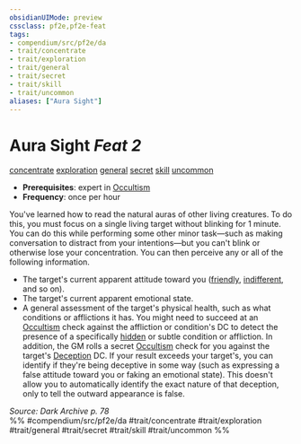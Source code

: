 ```yaml
---
obsidianUIMode: preview
cssclass: pf2e,pf2e-feat
tags:
- compendium/src/pf2e/da
- trait/concentrate
- trait/exploration
- trait/general
- trait/secret
- trait/skill
- trait/uncommon
aliases: ["Aura Sight"]
---
```

# Aura Sight  *Feat 2*  
[concentrate](concentrate.md "Concentrate Action & Ability Trait")  [exploration](exploration.md "Exploration Action & Ability Trait")  [general](general.md "General Feat Trait")  [secret](secret.md "Secret General Trait")  [skill](skill.md "Skill Feat Trait")  [uncommon](uncommon.md "Uncommon Rarity Trait")  

- **Prerequisites**: expert in [Occultism](skills.md#Occultism)
- **Frequency**: once per hour

You've learned how to read the natural auras of other living creatures. To do this, you must focus on a single living target without blinking for 1 minute. You can do this while performing some other minor task—such as making conversation to distract from your intentions—but you can't blink or otherwise lose your concentration. You can then perceive any or all of the following information.

- The target's current apparent attitude toward you ([friendly](conditions.md#Friendly), [indifferent](conditions.md#Indifferent), and so on).
- The target's current apparent emotional state.
- A general assessment of the target's physical health, such as what conditions or afflictions it has. You might need to succeed at an [Occultism](skills.md#Occultism) check against the affliction or condition's DC to detect the presence of a specifically [hidden](conditions.md#Hidden) or subtle condition or affliction. In addition, the GM rolls a secret [Occultism](skills.md#Occultism) check for you against the target's [Deception](skills.md#Deception) DC. If your result exceeds your target's, you can identify if they're being deceptive in some way (such as expressing a false attitude toward you or faking an emotional state). This doesn't allow you to automatically identify the exact nature of that deception, only to tell the outward appearance is false.

*Source: Dark Archive p. 78*  
%% #compendium/src/pf2e/da #trait/concentrate #trait/exploration #trait/general #trait/secret #trait/skill #trait/uncommon %%